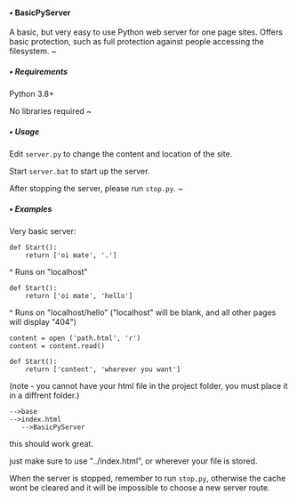 #### • BasicPyServer
A basic, but very easy to use Python web server for one page sites. Offers basic protection, such as full protection against people accessing the filesystem.
~
##### • Requirements
Python 3.8+

No libraries required
~
##### • Usage
Edit `server.py` to change the content and location of the site.

Start `server.bat` to start up the server.

After stopping the server, please run `stop.py`.
~
##### • Examples
Very basic server:
```
def Start():
    return ['oi mate', '.']
```
^ Runs on "localhost"
<br>
```
def Start():
    return ['oi mate', 'hello']
```

^ Runs on "localhost/hello" ("localhost" will be blank, and all other pages will display "404")
```
content = open ('path.html', 'r')
content = content.read()

def Start():
    return ['content', 'wherever you want']
```
(note - you cannot have your html file in the project folder, you must place it in a diffrent folder.)
```
-->base
-->index.html
   -->BasicPyServer
```
this should work great.

just make sure to use "../index.html", or wherever your file is stored.

When the server is stopped, remember to run `stop.py`, otherwise the cache wont be cleared and it will be impossible to choose a new server route.






